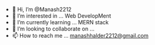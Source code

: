 - 👋 Hi, I’m @Manash2212
- 👀 I’m interested in ... Web DevelopMent
- 🌱 I’m currently learning ... MERN stack
- 💞️ I’m looking to collaborate on ...
- 📫 How to reach me ... manashhalder2212@gmail.com

<!---
Manash2212/Manash2212 is a ✨ special ✨ repository because its `README.md` (this file) appears on your GitHub profile.
You can click the Preview link to take a look at your changes.
--->
